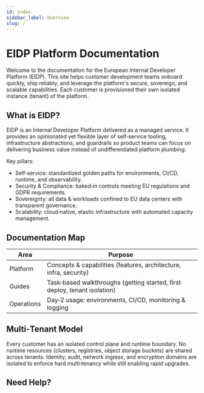 ```yaml
---
id: index
sidebar_label: Overview
slug: /
---
```


# EIDP Platform Documentation

Welcome to the documentation for the European Internal Developer Platform (EIDP). This site helps customer development teams onboard quickly, ship reliably, and leverage the platform's secure, sovereign, and scalable capabilities. Each customer is provisioned their own isolated instance (tenant) of the platform.

## What is EIDP?

EIDP is an Internal Developer Platform delivered as a managed service. It provides an opinionated yet flexible layer of self‑service tooling, infrastructure abstractions, and guardrails so product teams can focus on delivering business value instead of undifferentiated platform plumbing.

Key pillars:

- Self‑service: standardized golden paths for environments, CI/CD, runtime, and observability.
- Security & Compliance: baked‑in controls meeting EU regulations and GDPR requirements.
- Sovereignty: all data & workloads confined to EU data centers with transparent governance.
- Scalability: cloud‑native, elastic infrastructure with automated capacity management.

## Documentation Map

| Area       | Purpose                                                                   |
| ---------- | ------------------------------------------------------------------------- |
| Platform   | Concepts & capabilities (features, architecture, infra, security)         |
| Guides     | Task‑based walkthroughs (getting started, first deploy, tenant isolation) |
| Operations | Day‑2 usage: environments, CI/CD, monitoring & logging                    |

## Multi‑Tenant Model

Every customer has an isolated control plane and runtime boundary. No runtime resources (clusters, registries, object storage buckets) are shared across tenants.
Identity, audit, network ingress, and encryption domains are isolated to enforce hard multi‑tenancy while still enabling rapid upgrades.

## Need Help?

[//]: # (TODO: What shall we do, Discord maybe? or some other form of 'community' support?)
